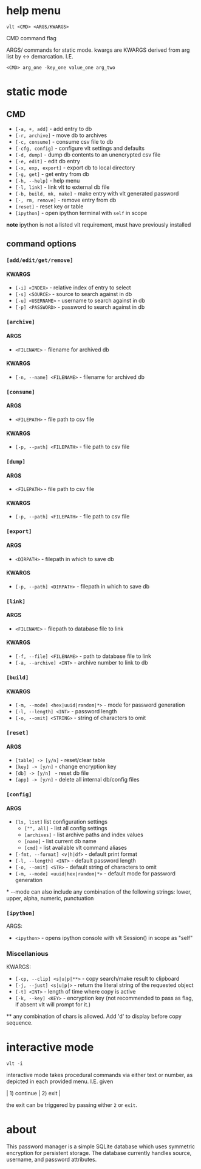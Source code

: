 
help menu
=========

`vlt <CMD> <ARGS/KWARGS>`

CMD     command flag

ARGS/   commands for static mode. kwargs are
KWARGS  derived from arg list by <-> demarcation. I.E.

`<CMD> arg_one -key_one value_one arg_two`

static mode
===========

CMD
---

- `[-a, +, add]` - add entry to db
- `[-r, archive]` - move db to archives
- `[-c, consume]` - consume csv file to db
- `[-cfg, config]` - configure vlt settings and defaults
- `[-d, dump]` - dump db contents to an unencrypted csv file
- `[-e, edit]` - edit db entry
- `[-x, exp, export]` - export db to local directory
- `[-g, get]` - get entry from db
- `[-h, --help]` - help menu
- `[-l, link]` - link vlt to external db file
- `[-b, build, mk, make]` - make entry with vlt generated password
- `[-, rm, remove]` - remove entry from db
- `[reset]` - reset key or table  
- `[ipython]` - open ipython terminal with `self` in scope
                                
**note** ipython is not a listed vlt requirement, must have previously installed

command options
---------------

### `[add/edit/get/remove]`

#### KWARGS
- `[-i] <INDEX>` - relative index of entry to select
- `[-s] <SOURCE>` - source to search against in db
- `[-u] <USERNAME>` - username to search against in db
- `[-p] <PASSWORD>` - password to search against in db       
        
### `[archive]`

#### ARGS
- `<FILENAME>` - filename for archived db

#### KWARGS
- `[-n, --name] <FILENAME>` - filename for archived db

### `[consume]`

#### ARGS
- `<FILEPATH>` - file path to csv file

#### KWARGS
- `[-p, --path] <FILEPATH>` - file path to csv file

### `[dump]`

#### ARGS
- `<FILEPATH>` - file path to csv file

#### KWARGS
- `[-p, --path] <FILEPATH>` - file path to csv file

### `[export]`

#### ARGS
- `<DIRPATH>` - filepath in which to save db

#### KWARGS
- `[-p, --path] <DIRPATH>` - filepath in which to save db

### `[link]`

#### ARGS
- `<FILENAME>` - filepath to database file to link

#### KWARGS
- `[-f, --file] <FILENAME>` - path to database file to link
- `[-a, --archive] <INT>` - archive number to link to db

### `[build]`

#### KWARGS
- `[-m, --mode] <hex|uuid|random|*>` - mode for password generation
- `[-l, --length] <INT>` - password length
- `[-o, --omit] <STRING>` - string of characters to omit

### `[reset]`

#### ARGS
- `[table] -> [y/n]` - reset/clear table
- `[key] -> [y/n]` - change encryption key
- `[db] -> [y/n] ` - reset db file
- `[app] -> [y/n]` - delete all internal db/config files

### `[config]`

#### ARGS
- `[ls, list]` list configuration settings
    - `["", all]` - list all config settings   
    - `[archives]` - list archive paths and index values
    - `[name]` - list current db name
    - `[cmd]` - list available vlt command aliases
- `[-fmt, --format] <v|h|df>` - default print format
- `[-l, --length] <INT>` - default password length
- `[-o, --omit] <STR>` - default string of characters to omit
- `[-m, --mode] <uuid|hex|random|*>` - default mode for password generation

\* --mode can also include any combination of the following strings: lower, upper, alpha, numeric, punctuation

### `[ipython]`

ARGS:
- `<ipython>` - opens ipython console with vlt Session() in scope as "self"

### Miscellanious

KWARGS:
- `[-cp, --clip] <s|u|p|**>` - copy search/make result to clipboard
- `[-j, --just] <s|u|p|>` - return the literal string of the requested object
- `[-t] <INT>` - length of time where copy is active
- `[-k, --key] <KEY>` - encryption key (not recommended to pass as flag, if absent vlt will prompt for it.)

\*\* any combination of chars is allowed. Add 'd' to display before copy sequence.

interactive mode
================

`vlt -i`

interactive mode takes procedural commands via either text
or number, as depicted in each provided menu. I.E. given

| 1) continue | 2) exit |

the exit can be triggered by passing either `2` or `exit`.

about
=====

This password manager is a simple SQLite database which uses symmetric encryption for persistent storage. The database currently handles source, username, and password attributes.
